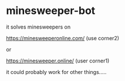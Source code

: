 # minesweeper-bot

it solves minesweepers on 

https://minesweeperonline.com/ (use corner2)

or 

https://minesweeper.online/ (user corner1)

it could probably work for other things.....